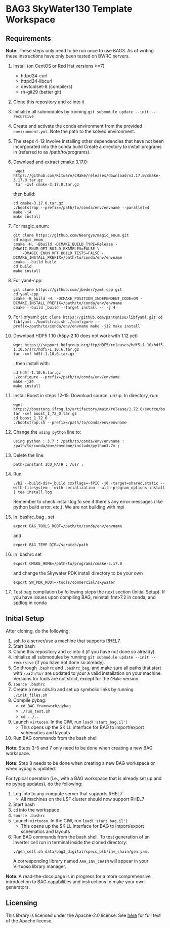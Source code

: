 # BAG3 SkyWater130 Template Workspace 

## Requirements 
**Note**: These steps only need to be run once to use BAG3. As of writing these instructions have only been tested on BWRC servers.

1. Install (on CentOS or Red Hat versions >=7) 
    * httpd24-curl
    * httpd24-libcurl
    * devtoolset-8 (compilers)
    * rh-git29 (better git)
    
3. Clone this repository and `cd` into it

4. Initialize all submodules by running `git submodule update --init --recursive`

5. Create and activate the conda environment from the provided `environment.yml`. Note the path to the solved environment.

6. The steps 4-12 involve installing other dependencies that have not been incorporated into the conda build
   Create a directory to install programs in (referred to as /path/to/programs).
   
7. Download and extract cmake 3.17.0:

	```
	 wget https://github.com/Kitware/CMake/releases/download/v3.17.0/cmake-3.17.0.tar.gz
	 tar -xvf cmake-3.17.0.tar.gz
	```
	 
	then build:

    ```
	cd cmake-3.17.0.tar.gz
    ./bootstrap --prefix=/path/to/conda/env/envname --parallel=4
    make -j4
    make install
    ```

8.  For magic\_enum:
    ```
    git clone https://github.com/Neargye/magic_enum.git
    cd magic_enum
    cmake -H. -Bbuild -DCMAKE_BUILD_TYPE=Release -DMAGIC_ENUM_OPT_BUILD_EXAMPLES=FALSE \
        -DMAGIC_ENUM_OPT_BUILD_TESTS=FALSE -DCMAKE_INSTALL_PREFIX=/path/to/conda/env/envname
    cmake --build build
    cd build
    make install
    ```

9.  For yaml-cpp:
    ```
    git clone https://github.com/jbeder/yaml-cpp.git
    cd yaml-cpp
    cmake -B_build -H. -DCMAKE_POSITION_INDEPENDENT_CODE=ON -DCMAKE_INSTALL_PREFIX=/path/to/conda/env/envname
    cmake --build _build --target install -- -j 4
    ```

10.  For libfyaml:
    ```
    git clone https://github.com/pantoniou/libfyaml.git
    cd libfyaml
    ./bootstrap.sh
    ./configure --prefix=/path/to/conda/env/envname
    make -j12
    make install
    ```

11.  Download HDF5 1.10 (h5py-2.10 does not work with 1.12 yet)
     ```
     wget https://support.hdfgroup.org/ftp/HDF5/releases/hdf5-1.10/hdf5-1.10.6/src/hdf5-1.10.6.tar.gz
     tar -xvf hd5f-1.10.6.tar.gz
     ```
     , then install with:
	
     ```
     cd hd5f-1.10.6.tar.gz
     ./configure --prefix=/path/to/conda/env/envname
     make -j24
     make install
     ```


12.  Install Boost in steps 12-15. Download source, unzip.  In directory, run:

     ```
     wget https://boostorg.jfrog.io/artifactory/main/release/1.72.0/source/boost_1_72_0.tar.gz
     tar -xvf boost_1_72_0.tar.gz
     cd boost_1_72_0
     ./bootstrap.sh --prefix=/path/to/conda/env/envname
     ```

13.  Change the `using python` line to:

     ```
     using python : 3.7 : /path/to/conda/env/envname : /path/to/conda/env/envname/include/python3.7m ;
     ```
	
14.  Delete the line:
     ```
     path-constant ICU_PATH : /usr ;
     ```

15.  Run:

     ```
     ./b2 --build-dir=_build cxxflags=-fPIC -j8 -target=shared,static --with-filesystem --with-serialization --with-program_options install | tee install.log
     ```

     Remember to check install.log to see if there's any error messages (like python build error, etc.). We are not building with mpi
	
	
16.  In .bashrc_bag , set 
     ```
     export BAG_TOOLS_ROOT=/path/to/conda/env/envname
     ```
     and
     ```
     export BAG_TEMP_DIR=/scratch/path
     ```
	
17.  In .bashrc set
     ```
     export CMAKE_HOME=/path/to/programs/cmake-3.17.0 
     ```
     and change the Skywater PDK install directory to be your own
     
     ```
     export SW_PDK_ROOT=/tools/commercial/skywater
     ```

18. Test bag compilation by following steps the next section (Initial Setup). If you have issues upon compiling BAG, reinstall fmt>7.2 in conda, and spdlog in conda

## Initial Setup 

After cloning, do the following:

1. ssh to a server/use a machine that supports RHEL7.
2. Start bash
3. Clone this repository and `cd` into it (if you have not done so already).
4. Initialize all submodules by running `git submodule update --init --recursive` (if you have not done so already).
5. Go through `.bashrc` and `.bashrc_bag`, and make sure all paths that start with `/path/to/` are updated to your a valid installation on your machine. Versions for tools are not strict, except for the `CMake` version. 
6. `source .bashrc`
7. Create a new cds.lib and set up symbolic links by running `./init_files.sh`
8. Compile pybag:
    - `cd BAG_framework/pybag`
    - `./run_test.sh`
    - `cd ../..`
9. Launch `virtuoso`. In the CIW, run `load('start_bag.il')`
    - This opens up the SKILL interface for BAG to import/export schematics and layouts
10. Run BAG commands from the bash shell

**Note**: Steps 3-5 and 7 only need to be done when creating a new BAG workspace.

**Note**: Step 8 needs to be done when creating a new BAG workspace or when pybag is updated.

For typical operation (i.e., with a BAG workspace that is already set up and no pybag updates), do the following:

1. Log into to any compute server that supports RHEL7
    - All machines on the LSF cluster should now support RHEL7
2. Start bash
3. `cd` into the workspace
4. `source .bashrc`
5. Launch `virtuoso`. In the CIW, run `load('start_bag.il')`
    - This opens up the SKILL interface for BAG to import/export schematics and layouts
6. Run BAG commands from the bash shell. To test generation of an inverter cell run in terminal inside the cloned directory: 
   ```
   ./gen_cell.sh data/bag3_digital/specs_blk/inv_chain/gen.yaml
   ```
   A corresponding library named `AAA_INV_CHAIN` will appear in your Virtuoso library manager. 

**Note**: A read-the-docs page is in progress for a more comprehensive introduction to BAG capabilities and instructions to make your own generators. 

## Licensing

This library is licensed under the Apache-2.0 license.  See [here](LICENSE) for full text of the
Apache license.
